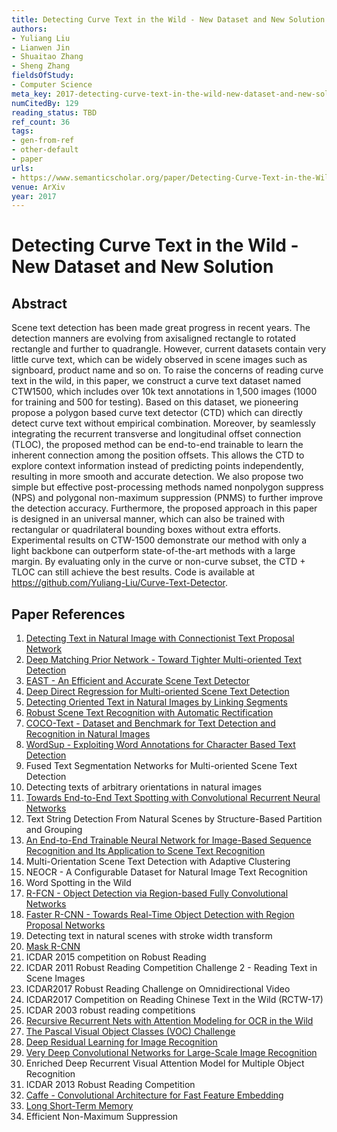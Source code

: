 ```yaml
---
title: Detecting Curve Text in the Wild - New Dataset and New Solution
authors:
- Yuliang Liu
- Lianwen Jin
- Shuaitao Zhang
- Sheng Zhang
fieldsOfStudy:
- Computer Science
meta_key: 2017-detecting-curve-text-in-the-wild-new-dataset-and-new-solution
numCitedBy: 129
reading_status: TBD
ref_count: 36
tags:
- gen-from-ref
- other-default
- paper
urls:
- https://www.semanticscholar.org/paper/Detecting-Curve-Text-in-the-Wild:-New-Dataset-and-Liu-Jin/fcdf5055c902ec2d1570e598121f980a71fb90ca?sort=total-citations
venue: ArXiv
year: 2017
---
```


# Detecting Curve Text in the Wild - New Dataset and New Solution

## Abstract

Scene text detection has been made great progress in recent years. The detection manners are evolving from axisaligned rectangle to rotated rectangle and further to quadrangle. However, current datasets contain very little curve text, which can be widely observed in scene images such as signboard, product name and so on. To raise the concerns of reading curve text in the wild, in this paper, we construct a curve text dataset named CTW1500, which includes over 10k text annotations in 1,500 images (1000 for training and 500 for testing). Based on this dataset, we pioneering propose a polygon based curve text detector (CTD) which can directly detect curve text without empirical combination. Moreover, by seamlessly integrating the recurrent transverse and longitudinal offset connection (TLOC), the proposed method can be end-to-end trainable to learn the inherent connection among the position offsets. This allows the CTD to explore context information instead of predicting points independently, resulting in more smooth and accurate detection. We also propose two simple but effective post-processing methods named nonpolygon suppress (NPS) and polygonal non-maximum suppression (PNMS) to further improve the detection accuracy. Furthermore, the proposed approach in this paper is designed in an universal manner, which can also be trained with rectangular or quadrilateral bounding boxes without extra efforts. Experimental results on CTW-1500 demonstrate our method with only a light backbone can outperform state-of-the-art methods with a large margin. By evaluating only in the curve or non-curve subset, the CTD + TLOC can still achieve the best results. Code is available at https://github.com/Yuliang-Liu/Curve-Text-Detector.

## Paper References

1. [Detecting Text in Natural Image with Connectionist Text Proposal Network](2016-detecting-text-in-natural-image-with-connectionist-text-proposal-network)
2. [Deep Matching Prior Network - Toward Tighter Multi-oriented Text Detection](2017-deep-matching-prior-network-toward-tighter-multi-oriented-text-detection)
3. [EAST - An Efficient and Accurate Scene Text Detector](2017-east-an-efficient-and-accurate-scene-text-detector)
4. [Deep Direct Regression for Multi-oriented Scene Text Detection](2017-deep-direct-regression-for-multi-oriented-scene-text-detection)
5. [Detecting Oriented Text in Natural Images by Linking Segments](2017-detecting-oriented-text-in-natural-images-by-linking-segments)
6. [Robust Scene Text Recognition with Automatic Rectification](2016-robust-scene-text-recognition-with-automatic-rectification)
7. [COCO-Text - Dataset and Benchmark for Text Detection and Recognition in Natural Images](2016-coco-text-dataset-and-benchmark-for-text-detection-and-recognition-in-natural-images)
8. [WordSup - Exploiting Word Annotations for Character Based Text Detection](2017-wordsup-exploiting-word-annotations-for-character-based-text-detection)
9. Fused Text Segmentation Networks for Multi-oriented Scene Text Detection
10. Detecting texts of arbitrary orientations in natural images
11. [Towards End-to-End Text Spotting with Convolutional Recurrent Neural Networks](2017-towards-end-to-end-text-spotting-with-convolutional-recurrent-neural-networks)
12. Text String Detection From Natural Scenes by Structure-Based Partition and Grouping
13. [An End-to-End Trainable Neural Network for Image-Based Sequence Recognition and Its Application to Scene Text Recognition](2017-an-end-to-end-trainable-neural-network-for-image-based-sequence-recognition-and-its-application-to-scene-text-recognition)
14. Multi-Orientation Scene Text Detection with Adaptive Clustering
15. NEOCR - A Configurable Dataset for Natural Image Text Recognition
16. Word Spotting in the Wild
17. [R-FCN - Object Detection via Region-based Fully Convolutional Networks](2016-r-fcn-object-detection-via-region-based-fully-convolutional-networks)
18. [Faster R-CNN - Towards Real-Time Object Detection with Region Proposal Networks](2015-faster-r-cnn-towards-real-time-object-detection-with-region-proposal-networks)
19. Detecting text in natural scenes with stroke width transform
20. [Mask R-CNN](2017-mask-r-cnn)
21. ICDAR 2015 competition on Robust Reading
22. ICDAR 2011 Robust Reading Competition Challenge 2 - Reading Text in Scene Images
23. ICDAR2017 Robust Reading Challenge on Omnidirectional Video
24. ICDAR2017 Competition on Reading Chinese Text in the Wild (RCTW-17)
25. ICDAR 2003 robust reading competitions
26. [Recursive Recurrent Nets with Attention Modeling for OCR in the Wild](2016-recursive-recurrent-nets-with-attention-modeling-for-ocr-in-the-wild)
27. [The Pascal Visual Object Classes (VOC) Challenge](2009-the-pascal-visual-object-classes-voc-challenge)
28. [Deep Residual Learning for Image Recognition](2015-resnet.md)
29. [Very Deep Convolutional Networks for Large-Scale Image Recognition](2014-vggnet.md)
30. Enriched Deep Recurrent Visual Attention Model for Multiple Object Recognition
31. ICDAR 2013 Robust Reading Competition
32. [Caffe - Convolutional Architecture for Fast Feature Embedding](2014-caffe-convolutional-architecture-for-fast-feature-embedding)
33. [Long Short-Term Memory](1997-long-short-term-memory)
34. Efficient Non-Maximum Suppression
